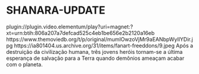 # SHANARA-UPDATE

<item>
<title>[COLOR silver][B] AS CRÔNICAS DE SHANARA 2º TEMPORADA [/COLOR][/B][COLOR yellow]  FULL HD  [B][/COLOR][/B]</title>
<link>plugin://plugin.video.elementum/play?uri=magnet:?xt=urn:btih:806a207a7defcad525c4eb1be656e2b2120a16eb</link>
<thumbnail>https://www.themoviedb.org/t/p/original/mumIOwzoVjMr9aEANbpWyIlYDir.jpg</thumbnail>
<fanart>https://ia801404.us.archive.org/31/items/fanart-freeddons/9.jpeg</fanart>
<info>Após a destruição da civilização humana, três jovens heróis tornam-se a última esperança de salvação para a Terra quando demônios ameaçam acabar com o planeta.</info>
</item>
